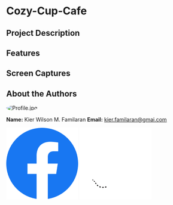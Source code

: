 # Cozy-Cup-Cafe

## Project Description

## Features

## Screen Captures

## About the Authors

<img src="https://avatars.githubusercontent.com/u/126538958?v=4" alt="Profile.jpg" width="150" style="border-radius: 50%;">

**Name:** Kier Wilson M. Familaran
**Email:** kier.familaran@gmai.com

[![Icon](./Icon/Facebook.png)](https://www.facebook.com/kier.familaran.7)
[![Icon](./Icon/Github.png)](https://www.facebook.com/kier.familaran.7)

